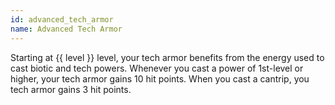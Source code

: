 ```yaml
---
id: advanced_tech_armor
name: Advanced Tech Armor
---
```

Starting at {{ level }} level, your tech armor benefits from the energy used to cast biotic and tech powers. Whenever you
cast a power of 1st-level or higher, your tech armor gains 10 hit points. When you cast a cantrip, you tech armor gains 3 hit points.
